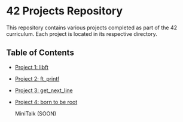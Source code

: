 # 42 Projects Repository

This repository contains various projects completed as part of the 42 curriculum. Each project is located in its respective directory.

## Table of Contents
- [Project 1: libft](./1337Libft)
- [Project 2: ft_printf](./ft_printf)
- [Project 3: get_next_line](./GNL)
- [Project 4: born to be root](./Born2BeRoot)
  
  MiniTalk (SOON)
